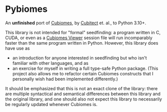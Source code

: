 # Pybiomes

An **unfinished** port of [Cubiomes](https://www.github.com/Cubitect/cubiomes), by [Cubitect]((https://www.github.com/Cubitect)) et. al., to Python 3.10+.

This library is not intended for "formal" seedfinding: a program written in C, CUDA, or even as a [Cubiomes Viewer](https://www.github.com/Cubitect/cubiomes-viewer) session file will run incomparably faster than the same program written in Python. However, this library does have use as
- an introduction for anyone interested in seedfinding but who isn't familiar with other languages, and as
- an exercise for myself in writing a full type-safe Python package. (This project also allows me to refactor certain Cubiomes constructs that I personally wish had been implemented differently.)

It should be emphasized that this is not an exact clone of the library: there are multiple syntactical and semantical differences between this library and the original library, and one should also not expect this library to necessarily be regularly updated whenever Cubiomes is.

<!-- ## Installing
1. In your terminal of choice ([Bash](https://en.wikipedia.org/wiki/Bash_(Unix_shell)), [cmd](https://en.wikipedia.org/wiki/Cmd.exe), [PowerShell](https://learn.microsoft.com/en-us/powershell/scripting/overview), etc.), type
```bash
pip install pybiomes
```
2. Then in one's Python's program, type
```python
import pybiomes
```
to import the library and its features.

## Example Programs
```python
import pybiomes

generator = pybiomes.Generator(Version.V1_20)
coordinateToCheck = pybiomes.Coordinate(0, 63, 0)
for seed in range(2**64):
  generator.apply(seed)
  biome = generator.getBiomeAt(coordinateToCheck)
  if biome != pybiomes.Biome.MUSHROOM_FIELDS: continue
  print(f"Seed {seed} has a mushroom fields biome at {coordinate}.")
  break
```

```python
import pybiomes

SEED = 123

generator = pybiomes.Generator(Version.V1_20, SEED, largeBiomes=True)
coordRange = pybiomes.Range((-60, 60, -60), (60, 60, 60))
biomes = generator.generateBiomes(coordRange)
...
```

```python
import pybiomes

generator = pybiomes.Generator(Version.V1_20)
structureSearcher = pybiomes.Structures(pybiomes.Structures.ID.Outpost, generator=generator)
for structureSeed in range(2**48):
  blockCoordinate = structureSearcher.getTheoreticalCoordinate((0, 0), structureSeed)
  if blockCoordinate is None or blockCoordinate != Coordinate(0, 0): continue
  for topBits in range(2**16):
    seed = (topBits << 48) + structureSeed
    structureSearcher.apply(seed)
    if structureSearcher.isViableCoordinate(blockCoordinate):
      print(f"Seed {seed} has a pillager outpost at {blockCoordinate}.")
      break
```

```python
import pybiomes

SEED = 3055141959546
STRONGHOLDS_TO_GENERATE = 12

strongholdIterator = pybiomes.StrongholdIterator(Version.V1_20, SEED)
for i, strongholdPos in enumerate(strongholdIterator):
  if i >= STRONGHOLDS_TO_GENERATE: break
  if strongholdPos is not None: print(f"Seed {SEED} has stronghold #{i + 1} approximately at {strongholdPos}.")

generator = pybiomes.Generator(Version.V1_20, SEED)
print(f"Seed {SEED} has its spawnpoint approximately at {generator.getSpawnpoint()}.")
``` -->